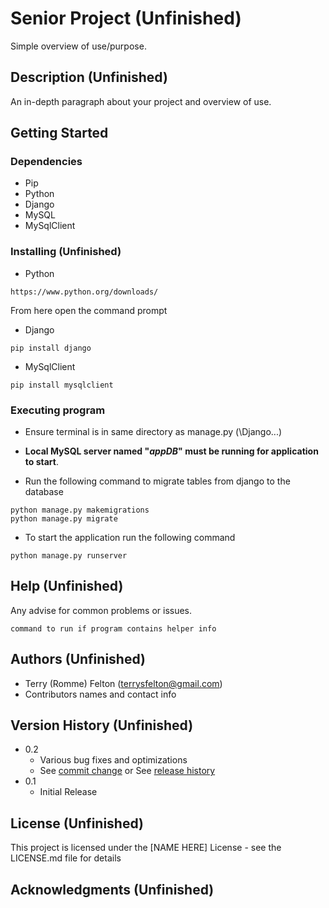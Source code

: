 # Senior Project (Unfinished)

Simple overview of use/purpose.

## Description (Unfinished)

An in-depth paragraph about your project and overview of use.

## Getting Started

### Dependencies
- Pip
- Python
- Django
- MySQL 
- MySqlClient

### Installing (Unfinished)

* Python
```
https://www.python.org/downloads/
```

From here open the command prompt

* Django
```
pip install django
```

* MySqlClient
```
pip install mysqlclient
```
### Executing program

* Ensure terminal is in same directory as manage.py (\Django\...)

* <b>Local MySQL server named "<i>appDB</i>" must be running for application to start</b>.

* Run the following command to migrate tables from django to the database
```
python manage.py makemigrations
python manage.py migrate
```


* To start the application run the following command
```
python manage.py runserver
```

## Help (Unfinished)

Any advise for common problems or issues.
```
command to run if program contains helper info
```

## Authors (Unfinished)

- Terry (Romme) Felton (terrysfelton@gmail.com)
- Contributors names and contact info


## Version History (Unfinished)

* 0.2
    * Various bug fixes and optimizations
    * See [commit change]() or See [release history]()
* 0.1
    * Initial Release

## License (Unfinished)

This project is licensed under the [NAME HERE] License - see the LICENSE.md file for details

## Acknowledgments (Unfinished)
